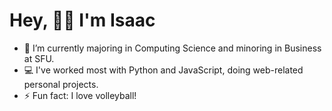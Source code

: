 # Hey, 👋😄 I'm Isaac

- 🏫 I’m currently majoring in Computing Science and minoring in Business at SFU.
- 💻 I've worked most with Python and JavaScript, doing web-related personal projects.
- ⚡ Fun fact: I love volleyball!

